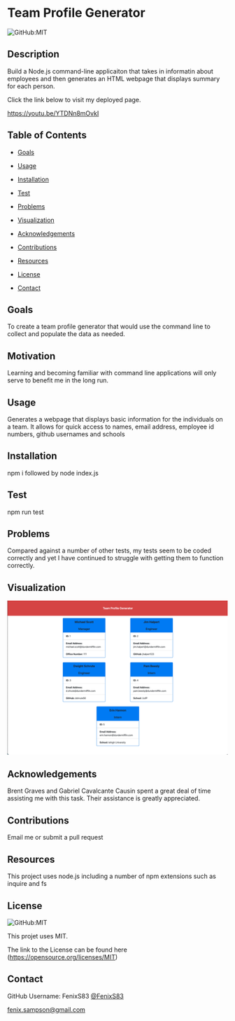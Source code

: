 # Team Profile Generator

  ![GitHub:MIT](https://img.shields.io/github/license/FenixS83/readme-generator?style=flat-square)

  ## Description

  Build a Node.js command-line applicaiton that takes in informatin about employees and then generates an HTML webpage that displays summary for each person.
  
  Click the link below to visit my deployed page.

https://youtu.be/YTDNn8mOvkI

  <!-- [URL](undefined) -->

  ## Table of Contents
  
  * [Goals](#goals)

  * [Usage](#usage) 

  * [Installation](#installation)  

  * [Test](#test)

  * [Problems](#problems)

  * [Visualization](#visualization)

  * [Acknowledgements](#acknowledgements)

  * [Contributions](#contributions)

  * [Resources](#resources)

  * [License](#license) 

  * [Contact](#contact) 

  
  ## Goals

  To create a team profile generator that would use the command line to collect and populate the data as needed.  

  ## Motivation

  Learning and becoming familiar with command line applications will only serve to benefit me in the long run.  

  ## Usage

  Generates a webpage that displays basic information for the individuals on a team. It allows for quick access to names, email address, employee id numbers, github usernames and schools

  ## Installation
  
  npm i     followed by       node index.js  

  ## Test

  npm run test

  ## Problems

  Compared against a number of other tests, my tests seem to be coded correctly and yet I have continued to struggle with getting them to function correctly. 

  ## Visualization

 ![The Team Profile Generator has a red banner across the top of the page with the title written in white in the center.The individual employee cards should appear as a white card with blue heading, all with black text listing name, role, employee id number, email address, office number, github username and school.](./assets/images/team_profile_generator.png)

  ## Acknowledgements

  Brent Graves and Gabriel Cavalcante Causin spent a great deal of time assisting me with this task.  Their assistance is greatly appreciated.

  ## Contributions

  Email me or submit a pull request

  ## Resources
 
  This project uses node.js including a number of npm extensions such as inquire and fs

  ## License

  ![GitHub:MIT](https://img.shields.io/github/license/FenixS83/readme-generator?style=flat-square)

  This projet uses MIT. 
  
  The link to the License can be found here (https://opensource.org/licenses/MIT)

  ## Contact
  
  GitHub Username: FenixS83 [@FenixS83](https://github.com/FenixS83)

  fenix.sampson@gmail.com


